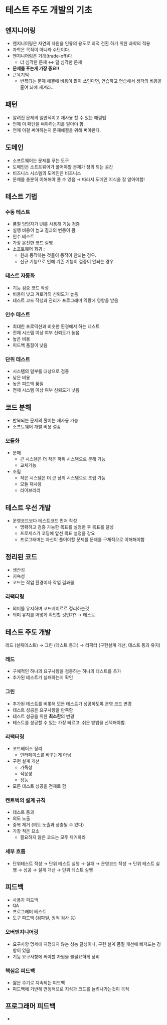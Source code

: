 # 테스트 주도 개발의 기초
## 엔지니어링

- 엔지니어링은 자연의 자원을 인류의 용도로 최적 전환 하기 위한 과학의 적용
- 과학은 목적이 아니라 수단이다.
- 엔지니어링은 거래(trade-off)다
    - 더 심각한 문제 ↔ 덜 심각한 문제
- **문제를 푸는게 가장 중요!!**
- 근육기억
    - 반복되는 문제 해결에 비용이 많이 쓰인다면, 연습하고 연습해서 생각의 비용을 줄여 뇌에 새겨라..

## 패턴

- 알려진 문제의 일반적이고 재사용 할 수 있는 해결법
- 언제 이 패턴을 써야하는지를 알아야 함.
- 언제 이걸 써야하는지 문제해결을 위해 써야한다.

## 도메인

- 소프트웨어는 문제를 푸는 도구
- 도메인은 소프트웨어가 풀어야할 문제가 정의 되는 공간
- 비즈니스 시스템의 도메인은 비즈니스
- 문제를 충분히 이해해야 풀 수 있음 → 따라서 도메인 지식을 잘 알아야함!

## 테스트 기법

### 수동 테스트

- 품질 담당자가 UI를 사용해 기능 검증
- 실행 비용이 높고 결과의 변동이 큼
- 인수 테스트
- 가장 온전한 코드 실행
- 소프트웨어 회귀 :
    - 원래 동작하는 것들이 동작이 안되는 경우.
    - 신규 기능으로 인해 기존 기능이 검증이 안되는 경우

### 테스트 자동화

- 기능 검증 코드 작성
- 비용이 낮고 겨로가의 신뢰도가 높음
- 테스트 코드 작성과 관리가 프로그래머 역량에 영향을 받음

### 인수 테스트

- 최대한 프로덕션과 비슷한 환경에서 하는 테스트
- 전체 시스템 이상 여부 신뢰도가 높음
- 높은 비용
- 피드백 품질이 낮음

### 단위 테스트

- 시스템의 일부를 대상으로 검증
- 낮은 비용
- 높은 피드백 품질
- 전체 시스템 이상 여부 신뢰도가 낮음

## 코드 분해

- 반복되는 문제의 풀이는 재사용 가능
- 소프트웨어 개발 비용 절감

### 모듈화

- 분해
    - 큰 시스템은 더 작은 하위 시스템으로 분해 가능
    - 교체가능
- 조립
    - 작은 시스템은 더 큰 상위 시스템으로 조립 가능
    - 모듈 재사용
    - 라이브러리

## 테스트 우선 개발

- 운영코드보다 테스트코드 먼저 작성
    - 명확하고 검증 가능한 목표를 설정한 후 목표를 달성
    - 프로세스가 코딩에 앞선 목표 설정을 강요
    - 프로그래머는 자신이 풀어야할 문제를 문제를 구체적으로 이해해야함

## 정리된 코드

- 생산성
- 지속성
- 코드는 작업 환경이자 작업 결과물

### 리팩터링

- 의미를 유지하며 코드베이르르 정리하는것
- 의미 유지를 어떻게 확인할 것인가?  → 테스트

## 테스트 주도 개발

레드 (실패테스트) → 그린 (테스트 통과) → 리팩터 (구현설계 개선, 테스트 통과 유지)

### 레드

- 구체적인 하나의 요구사항을 검증하는 하나의 테스트를 추가
- 추가된 테스트가 실패하는지 확인

### 그린

- 추가된 테스트를 비롯해 모든 테스트가 성공하도록 운영 코드 변경
- 테스트 성공은 요구사항을 만족함
- 테스트 성공을 위한 **최소한**의 변경
- 테스트를 성공할 수 있는 가장 빠르고, 쉬운 방법을 선택해야함.

### 리팩터링

- 코드베이스 정리
    - 인터페이스를 바꾸는게 아님
- 구현 설계 개선
    - 가독성
    - 적응성
    - 성능
- 모든 테스트 성공을 전제로 함

### 켄트벡의 설계 규칙

- 테스트 통과
- 의도 노출
- 중복 제거  (의도 노출과 상충될 수 있다)
- 가장 적은 요소
    - 필요하지 않은 코드는 모두 제거하라

### 세부 흐름

- 단위테스트 작성 → 단위 테스트 실행 → 실패 → 운영코드 작성 → 단위 테스트 실행 → 성공 → 설계 개선 → 단위 테스트 실행

## 피드백

- 사용자 피드백
- QA
- 프로그래머 테스트
- 도구 피드백 (컴파일, 정적 검사 등)

### 오버엔지니어링

- 요구사항 명세에 지정되지 않는 성능 달성이나, 구현 설계 품질 개선에 빠저드는 경향이 있음
- 기능 요구사항에 써야할 자원을 불필요하게 낭비

### 핵심은 피드백

- 짧은 주기로 지속되는 피드백
- 피드백에 기반해 안정적으로 지식과 코드를 늘려나가는것이 목적

## 프로그래머 피드백

-